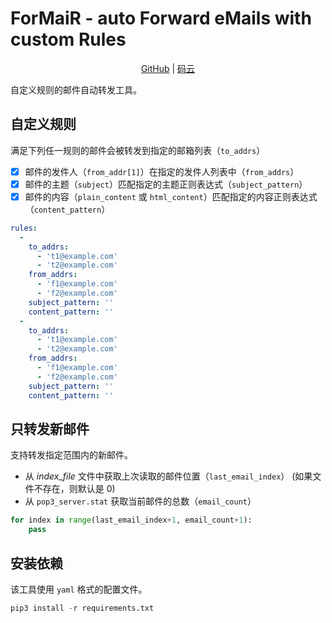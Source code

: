 # ForMaiR - auto Forward eMails with custom Rules

<p align="center">
    <a href="https://github.com/k8scat/ForMaiR">GitHub</a> |
    <a href="https://gitee.com/hsowan/ForMaiR">码云</a>
</p>

自定义规则的邮件自动转发工具。

## 自定义规则

满足下列任一规则的邮件会被转发到指定的邮箱列表（`to_addrs`）

- [x] 邮件的发件人（`from_addr[1]`）在指定的发件人列表中（`from_addrs`）
- [x] 邮件的主题（`subject`）匹配指定的主题正则表达式（`subject_pattern`）
- [x] 邮件的内容（`plain_content` 或 `html_content`）匹配指定的内容正则表达式（`content_pattern`）

```yaml
rules:
  -
    to_addrs:
      - 't1@example.com'
      - 't2@example.com'
    from_addrs:
      - 'f1@example.com'
      - 'f2@example.com'
    subject_pattern: ''
    content_pattern: ''
  -
    to_addrs:
      - 't1@example.com'
      - 't2@example.com'
    from_addrs:
      - 'f1@example.com'
      - 'f2@example.com'
    subject_pattern: ''
    content_pattern: ''
```

## 只转发新邮件

支持转发指定范围内的新邮件。

- 从 _index_file_ 文件中获取上次读取的邮件位置（`last_email_index`） (如果文件不存在，则默认是 0)
- 从 `pop3_server.stat` 获取当前邮件的总数（`email_count`）

```python
for index in range(last_email_index+1, email_count+1):
    pass
```

## 安装依赖

该工具使用 `yaml` 格式的配置文件。

```python
pip3 install -r requirements.txt
```
